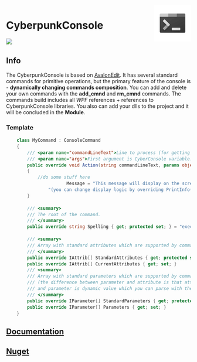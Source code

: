 <a href="https://aimeos.org/">
    <img src="https://raw.githubusercontent.com/typicalHuman/CyberConsole/master/resources/WIndows-Terminal-icon.png" alt="Console logo" title="CyberpunkConsole" align="right"
    height="100"/>
</a>

# CyberpunkConsole

![](https://img.shields.io/badge/.NET-v.4.6.1-green.svg?style=flat-square&logo=nuget&logoColor=blue&link=https://www.nuget.org/packages/CyberpunkConsole)

## Info
The CyberpunkConsole is based on [AvalonEdit](http://avalonedit.net/). It has several standard commands for primitive operations, but the primary feature of the console is - **dynamically changing commands composition**. You can add and delete your own commands with the **add_cmnd** and **rm_cmnd** commands. The commands build includes all *WPF* references + references to CyberpunkConsole libraries. You also can add your dlls to the project and it will be concluded in the **Module**.

### Template
```csharp
    class MyCommand : ConsoleCommand
    {
        /// <param name="commandLineText">Line to process (for getting parameters, attributes and errors if any)</param>
        /// <param name="args">First argument is CyberConsole variable.</param>
        public override void Action(string commandLineText, params object[] args)
        {
            //do some stuff here
                       Message = "This message will display on the screen after action " +
                "(you can change display logic by overriding PrintInfo()";
        }

        /// <summary>
        /// The root of the command.
        /// </summary>
        public override string Spelling { get; protected set; } = "execute_my_cmnd";

        /// <summary>
        /// Array with standard attributes which are supported by command.
        /// </summary>
        public override IAttrib[] StandardAttributes { get; protected set; }
        public override IAttrib[] CurrentAttributes { get; set; }
        /// <summary>
        /// Array with standard parameters which are supported by command. 
        /// (the difference between parameter and attribute is that attribute is constant value 
        /// and parameter is dynamic value which you can parse with the regex functions).
        /// </summary>
        public override IParameter[] StandardParameters { get; protected set; }
        public override IParameter[] Parameters { get; set; }
    }
```
 
## [Documentation](https://github.com/typicalHuman/CyberConsole/wiki)

## [Nuget](https://www.nuget.org/packages/CyberpunkConsole)
